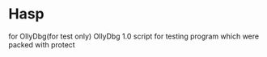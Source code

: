 # Hasp
for OllyDbg(for test only)
OllyDbg 1.0 script for testing program which were packed with protect 
